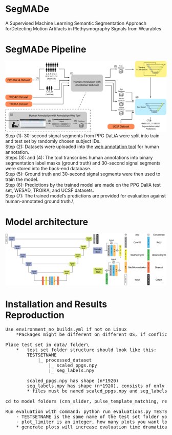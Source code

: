 # SegMADe
A Supervised Machine Learning Semantic Segmentation Approach forDetecting Motion Artifacts in Plethysmography Signals from Wearables

# SegMADe Pipeline
![overall_pipeline](https://github.com/chengstark/SegMADe/raw/main/readme_images/overall_pipeline.png)
Step (1): 30-second  signal  segments  from  PPG  DaLiA  were  split  into  train  and  test  set  by randomly chosen subject IDs.\
Step (2): Datasets were uploaded into the [web annotation tool](https://github.com/chengstark/SegMADe-Annotation-Tool) for human annotation. \
Steps (3): and (4): The tool transcribes human annotations into binary segmentation label masks (ground truth) and 30-second signal segments were stored into the back-end database.\
Step (5): Ground truth and 30-second signal segments were then used to train the model.\
Step (6): Predictions by the trained model are made on the PPG DaliA test set, WESAD, TROIKA, and UCSF datasets.\
Step (7): The trained model’s predictions are provided for evaluation against human-annotated ground truth.\

# Model architecture
![model](https://github.com/chengstark/SegMADe/raw/main/readme_images/model_U_plot%20v3.png)

# Installation and Results Reproduction
<pre>
Use environment_no_builds.yml if not on Linux
	*Packages might be different on different OS, if conflicts exists, please delete the confilct packages from yml file, since some packages are required only on Ubuntu/ Linux

Place test set in data/ folder\
	* 	test set folder structure should look like this:
		TESTSETNAME
			|_ processed_dataset
				|_ scaled_ppgs.npy
				|_ seg_labels.npy
		 
		scaled_ppgs.npy has shape (n*1920)
		seg_labels.npy has shape (n*1920), consists of only 1 and 0 integers
		* files must be named scaled_ppgs.npy and seg_labels.npy

cd to model folders (cnn_slider, pulse_template_matching, resnet34, proposed)

Run evaluation with command: python run_evaluations.py TESTSETNAME plot_limiter
	- TESTSETNAME is the same name of the test set folder you placed in the parent data/ folder
	- plot_limiter is an integer, how many plots you want to generate for sampling purpose
	* generate plots will increase evaluation time dramatically, recommend 0 if evaluation is the priority
</pre>